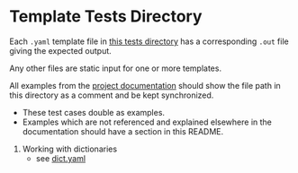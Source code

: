 # Template Tests Directory

Each `.yaml` template file in [this tests directory](./)
	has a corresponding `.out` file giving the expected output.

Any other files are static input for one or more templates.

All examples from the [project documentation](../README.md) should show
	the file path in this directory as a comment and be kept synchronized.

- These test cases double as examples.
- Examples which are not referenced and explained elsewhere in the
	documentation should have a section in this README.

1. Working with dictionaries
    - see [dict.yaml](./dict.yaml)
